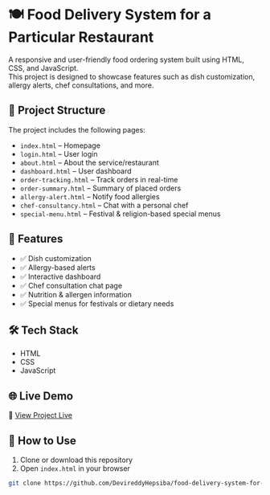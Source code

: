 # 🍽️ Food Delivery System for a Particular Restaurant

A responsive and user-friendly food ordering system built using HTML, CSS, and JavaScript.  
This project is designed to showcase features such as dish customization, allergy alerts, chef consultations, and more.

## 📁 Project Structure

The project includes the following pages:

- `index.html` – Homepage
- `login.html` – User login
- `about.html` – About the service/restaurant
- `dashboard.html` – User dashboard
- `order-tracking.html` – Track orders in real-time
- `order-summary.html` – Summary of placed orders
- `allergy-alert.html` – Notify food allergies
- `chef-consultancy.html` – Chat with a personal chef
- `special-menu.html` – Festival & religion-based special menus

## 🚀 Features

- ✅ Dish customization
- ✅ Allergy-based alerts
- ✅ Interactive dashboard
- ✅ Chef consultation chat page
- ✅ Nutrition & allergen information
- ✅ Special menus for festivals or dietary needs

## 🛠️ Tech Stack

- HTML
- CSS
- JavaScript

## 🌐 Live Demo

🔗 [View Project Live](https://devireddyhepsiba.github.io/food-delivery-system-for-a-particular-restaurant/)

## 📌 How to Use

1. Clone or download this repository
2. Open `index.html` in your browser

```bash
git clone https://github.com/DevireddyHepsiba/food-delivery-system-for-a-particular-restaurant.git

